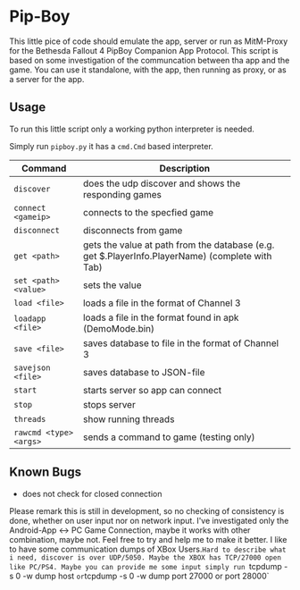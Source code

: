 # Pip-Boy

This little pice of code should emulate the app, server or run as MitM-Proxy for the Bethesda Fallout 4 PipBoy Companion App Protocol.
This script is based on some investigation of the communcation between tha app and the game.
You can use it standalone, with the app, then running as proxy, or as a server for the app.

## Usage

To run this little script only a working python interpreter is needed.

Simply run `pipboy.py` it has a `cmd.Cmd` based interpreter.

| Command | Description |
|---|---|
| `discover` | does the udp discover and shows the responding games |
| `connect <gameip>` | connects to the specfied game |
| `disconnect` | disconnects from game |
| `get <path>` | gets the value at path from the database (e.g. get $.PlayerInfo.PlayerName) (complete with Tab)  |
| `set <path> <value>` | sets the value  |
| `load <file>` | loads a file in the format of Channel 3  |
| `loadapp <file>` | loads a file in the format found in apk (DemoMode.bin)  |
| `save <file>` | saves database to file in the format of Channel 3  |
| `savejson <file>` | saves database to JSON-file |
| `start` | starts server so app can connect |
| `stop` | stops server |
| `threads` | show running threads |
| `rawcmd <type> <args>` | sends a command to game (testing only) |

## Known Bugs

* does not check for closed connection

Please remark this is still in development, so no checking of consistency is done, whether on user input nor on network input.
I've investigated only the Android-App <-> PC Game Connection, maybe it works with other combination, maybe not.
Feel free to try and help me to make it better.
I like to have some communication dumps of XBox Users.`Hard to describe what i need, discover is over UDP/5050.
Maybe the XBOX has TCP/27000 open like PC/PS4.
Maybe you can provide me some input simply run `tcpdump -s 0 -w dump host <ip of handheld>` or `tcpdump -s 0 -w dump port 27000 or port 28000`

